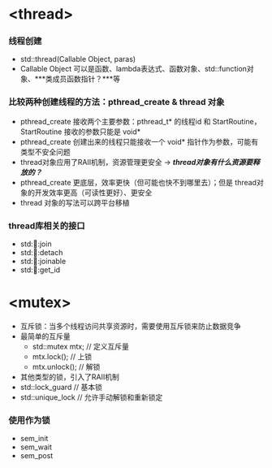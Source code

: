 # \<thread\>
### 线程创建
- std::thread\(Callable Object, paras\)
- Callable Object 可以是函数、lambda表达式、函数对象、std::function对象、***类成员函数指针？***等

### 比较两种创建线程的方法：pthread_create & thread 对象
- pthread_create 接收两个主要参数：pthread_t* 的线程id 和 StartRoutine，StartRoutine 接收的参数只能是 void*
- pthread_create 创建出来的线程只能接收一个 void* 指针作为参数，可能有类型不安全问题
- thread对象应用了RAII机制，资源管理更安全 -> ***thread对象有什么资源要释放的？***
- pthread_create 更底层，效率更快（但可能也快不到哪里去）；但是 thread对象的开发效率更高（可读性更好）、更安全
- thread 对象的写法可以跨平台移植

### thread库相关的接口
- std::thread::join
- std::thread::detach
- std::thread::joinable
- std::thread::get_id

# \<mutex\>
- 互斥锁：当多个线程访问共享资源时，需要使用互斥锁来防止数据竞争
- 最简单的互斥量
  - std::mutex mtx; // 定义互斥量
  - mtx.lock\(\); // 上锁
  - mtx.unlock\(\); // 解锁
 - 其他类型的锁，引入了RAII机制
  - std::lock_guard // 基本锁
  - std::unique_lock // 允许手动解锁和重新锁定

### 使用作为锁
- sem_init
- sem_wait
- sem_post
